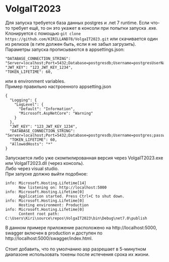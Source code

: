 # VolgaIT2023
Для запуска требуется база данных postgres и .net 7 runtime. Если что-то требует ещё, то он это укажет в консоли при попытки запуска .exe.<br>
Клонируется с помощью 
```git clone https://github.com/KIRILLAND78/VolgaIT2023.git```
или скачивается один из релизов (в гите должен быть, если я не забыл загрузить).<br>
Параметры запуска прописываются в appsettings.json:
```
"DATABASE_CONNECTION_STRING": "Server=localhost;Port=5432;Database=postgresdb;Username=postgresUserName;password=password",
"JWT_KEY": "123_JWT_KEY_1234",
"TOKEN_LIFETIME": 60,
```
или в environment variables.<br>
Пример правильно настроенного appsetting.json
```
{
  "Logging": {
    "LogLevel": {
      "Default": "Information",
      "Microsoft.AspNetCore": "Warning"
    }
  },
  "JWT_KEY": "123_JWT_KEY_1234",
  "DATABASE_CONNECTION_STRING": "Server=localhost;Port=5432;Database=postgresdb;Username=postgres;password=pass",
  "TOKEN_LIFETIME": 60,
  "AllowedHosts": "*"
}
```
Запускается либо уже скомпилированная версия через VolgaIT2023.exe или VolgaIT2023.dll (через консоль).<br>
Либо через visual studio.<br>
При запуске должно выйти подобное:
```
info: Microsoft.Hosting.Lifetime[14]
      Now listening on: http://localhost:5000
info: Microsoft.Hosting.Lifetime[0]
      Application started. Press Ctrl+C to shut down.
info: Microsoft.Hosting.Lifetime[0]
      Hosting environment: Production
info: Microsoft.Hosting.Lifetime[0]
      Content root path: C:\Users\Kiri\source\repos\VolgaIT2023\bin\Debug\net7.0\publish
```
В данном примере приложение расположено на http://localhost:5000, swagger включен в production и доступен по http://localhost:5000/swagger/index.html.<br>
<br>
Стоит добавить, что по умолчанию asp разрешает в 5-минутном диапазоне использовать токены после истечения срока их жизни. 
